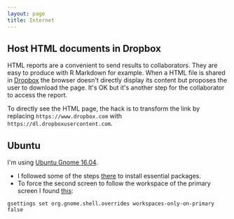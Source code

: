 ```yaml
---
layout: page
title: Internet
---
```


## Host HTML documents in Dropbox

HTML reports are a convenient to send results to collaborators. They are easy to produce with R Markdown for example. When a HTML file is shared in [Dropbox](www.dropbox.com) the browser doesn't directly display its content but proposes the user to download the page. It's OK but it's another step for the collaborator to access the report.

To directly see the HTML page, the hack is to transform the link by replacing `https://www.dropbox.com` with `https://dl.dropboxusercontent.com`. 

## Ubuntu

I'm using [Ubuntu Gnome 16.04](https://wiki.ubuntu.com/UbuntuGNOME/GetUbuntuGNOME). 

+ I followed some of the steps [there](http://www.omgubuntu.co.uk/2016/04/10-things-to-do-after-installing-ubuntu-16-04-lts) to install essential packages.
+ To force the second screen to follow the workspace of the primary screen I found [this](http://gregcor.com/2011/05/07/fix-dual-monitors-in-gnome-3-aka-my-workspaces-are-broken/): 

`gsettings set org.gnome.shell.overrides workspaces-only-on-primary false`
